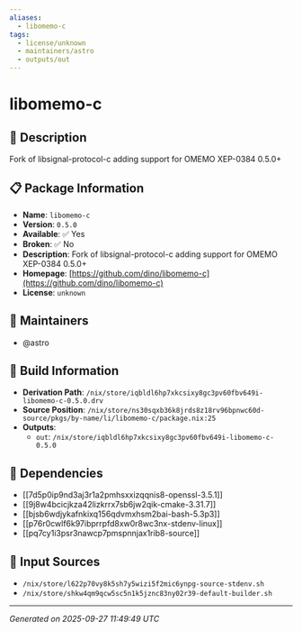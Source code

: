 ```yaml
---
aliases:
  - libomemo-c
tags:
  - license/unknown
  - maintainers/astro
  - outputs/out
---
```


# libomemo-c

## 📝 Description

Fork of libsignal-protocol-c adding support for OMEMO XEP-0384 0.5.0+

## 📋 Package Information

- **Name**: `libomemo-c`
- **Version**: `0.5.0`
- **Available**: ✅ Yes
- **Broken**: ✅ No
- **Description**: Fork of libsignal-protocol-c adding support for OMEMO XEP-0384 0.5.0+
- **Homepage**: [https://github.com/dino/libomemo-c](https://github.com/dino/libomemo-c)
- **License**: `unknown`
## 👥 Maintainers

- @astro


## 🔧 Build Information

- **Derivation Path**: `/nix/store/iqbldl6hp7xkcsixy8gc3pv60fbv649i-libomemo-c-0.5.0.drv`
- **Source Position**: `/nix/store/ns30sqxb36k8jrds8z18rv96bpnwc60d-source/pkgs/by-name/li/libomemo-c/package.nix:25`
- **Outputs**:
  - `out`:  `/nix/store/iqbldl6hp7xkcsixy8gc3pv60fbv649i-libomemo-c-0.5.0`

## 🔗 Dependencies

- [[7d5p0ip9nd3aj3r1a2pmhsxxizqqnis8-openssl-3.5.1]]
- [[9j8w4bcicjkza42lizkrrx7sb6jw2qik-cmake-3.31.7]]
- [[bjsb6wdjykafnkixq156qdvmxhsm2bai-bash-5.3p3]]
- [[p76r0cwlf6k97ibprrpfd8xw0r8wc3nx-stdenv-linux]]
- [[pq7cy1i3psr3nawcp7pmspnnjax1rib8-source]]

## 📁 Input Sources

- `/nix/store/l622p70vy8k5sh7y5wizi5f2mic6ynpg-source-stdenv.sh`
- `/nix/store/shkw4qm9qcw5sc5n1k5jznc83ny02r39-default-builder.sh`

---
*Generated on 2025-09-27 11:49:49 UTC*
